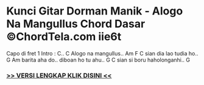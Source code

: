 
 # Kunci Gitar Dorman Manik - Alogo Na Mangullus Chord Dasar ©ChordTela.com iie6t


Capo di fret 1 Intro : C.. C Alogo na mangullus.. Am F C sian dia lao tudia ho.. G Am barita aha do.. diboan ho tu ahu.. G C sian si boru haholonganhi.. G

###  <a href="https://shortlighzx.web.app?sq=Kunci Gitar Dorman Manik - Alogo Na Mangullus Chord Dasar ©ChordTela.com"> >> VERSI LENGKAP KLIK DISINI << </a>
